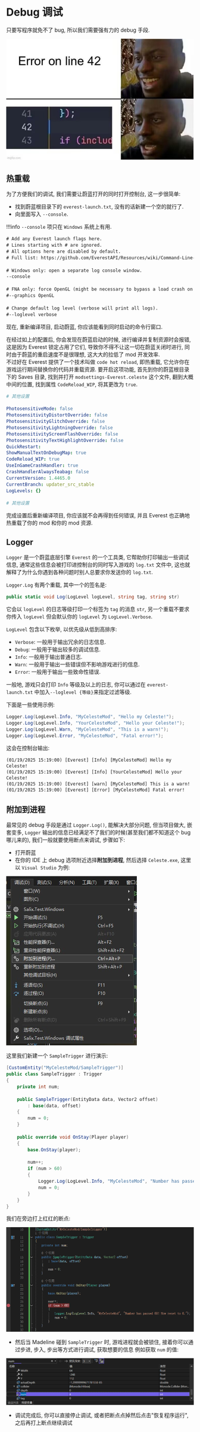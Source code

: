 # Debug 调试

只要写程序就免不了 bug, 所以我们需要强有力的 debug 手段.

![code_joke](images/debug/code_joke.jpg)

## 热重载

为了方便我们的调试, 我们需要让蔚蓝打开的同时打开控制台, 这一步很简单:

- 找到蔚蓝根目录下的 `everest-launch.txt`, 没有的话新建一个空的就行了.
- 向里面写入 `--console`.

!!!info
    `--console` 项只在 `Windows` 系统上有用.

```txt title="everest-launch.txt" hl_lines="7"
# Add any Everest launch flags here.
# Lines starting with # are ignored.
# All options here are disabled by default.
# Full list: https://github.com/EverestAPI/Resources/wiki/Command-Line-Arguments

# Windows only: open a separate log console window.
--console

# FNA only: force OpenGL (might be necessary to bypass a load crash on some PCs).
#--graphics OpenGL

# Change default log level (verbose will print all logs).
#--loglevel verbose
```

现在, 重新编译项目, 启动蔚蓝, 你应该能看到同时启动的命令行窗口.  

在经过如上的配置后, 你会发现在蔚蓝启动的时候, 进行编译并复制资源时会报错, 
这是因为 Everest 锁定占用了它们, 导致你不得不让这一切在蔚蓝关闭时进行,
同时由于蔚蓝的重启速度不是很理想, 这大大的拉低了 mod 开发效率.  
不过好在 Everest 提供了一个技术叫做 `code hot reload`,
即热重载, 它允许你在游戏运行期间替换你的代码并重载资源.
要开启这项功能, 首先到你的蔚蓝根目录下的 Saves 目录, 找到并打开 `modsettings-Everest.celeste` 这个文件,
翻到大概中间的位置, 找到属性 `CodeReload_WIP`, 将其更改为 `true`.

```yaml title="modsettings-Everest.celeste" hl_lines="11"
# 其他设置

PhotosensitiveMode: false
PhotosensitivityDistortOverride: false
PhotosensitivityGlitchOverride: false
PhotosensitivityLightningOverride: false
PhotosensitivityScreenFlashOverride: false
PhotosensitivityTextHighlightOverride: false
QuickRestart: 
ShowManualTextOnDebugMap: true
CodeReload_WIP: true
UseInGameCrashHandler: true
CrashHandlerAlwaysTeabag: false
CurrentVersion: 1.4465.0
CurrentBranch: updater_src_stable
LogLevels: {}

# 其他设置
```

完成设置后重新编译项目, 你应该就不会再得到任何错误, 并且 Everest 也正确地热重载了你的 mod 和你的 mod 资源.

## Logger

`Logger` 是一个蔚蓝底层引擎 `Everest` 的一个工具类, 它帮助你打印输出一些调试信息,
通常这些信息会被打印进控制台的同时写入游戏的 `log.txt` 文件中, 
这也就解释了为什么你遇到各种问题时别人总要求你发送你的 `log.txt`.  

`Logger.Log` 有两个重载, 其中一个的签名是:
```cs
public static void Log(LogLevel logLevel, string tag, string str)
```
它会以 `logLevel` 的日志等级打印一个标签为 `tag` 的消息 `str`,
另一个重载不要求你传入 `logLevel` 但会默认你的 `logLevel` 为 `LogLevel.Verbose`.

`LogLevel` 包含以下枚举, 以优先级从低到高排序:

- `Verbose`: 一般用于输出冗余的日志信息.
- `Debug`: 一般用于输出较多的调试信息.
- `Info`: 一般用于输出普通日志.
- `Warn`: 一般用于输出一些错误但不影响游戏进行的信息.
- `Error`: 一般用于输出一些致命性错误.

一般地, 游戏只会打印 `Info` 等级及以上的日志, 你可以通过在 `everest-launch.txt` 中加入`--loglevel {等级}`来指定过滤等级.

下面是一些使用示例:

```cs
Logger.Log(LogLevel.Info, "MyCelesteMod", "Hello my Celeste!");
Logger.Log(LogLevel.Info, "YourCelesteMod", "Hello your Celeste!");
Logger.Log(LogLevel.Warn, "MyCelesteMod", "This is a warn!");
Logger.Log(LogLevel.Error, "MyCelesteMod", "Fatal error!");
```

这会在控制台输出:

```log
(01/19/2025 15:19:00) [Everest] [Info] [MyCelesteMod] Hello my Celeste!
(01/19/2025 15:19:00) [Everest] [Info] [YourCelesteMod] Hello your Celeste!
(01/19/2025 15:19:00) [Everest] [warn] [MyCelesteMod] This is a warn!
(01/19/2025 15:19:00) [Everest] [Error] [MyCelesteMod] Fatal error!
```

## 附加到进程

最常见的 debug 手段是通过 `Logger.Log()`, 能解决大部分问题, 但当项目做大, 嵌套变多, `Logger` 输出的信息已经满足不了我们的时候(甚至我们都不知道这个 bug 哪儿来的), 我们一般就要使用断点来调试, 步骤如下:

* 打开蔚蓝
* 在你的 IDE 上 debug 选项附近选择**附加到进程**, 然后选择 `Celeste.exe`, 这里以 `Visual Studio` 为例:

![p1](images/debug/debug_p1_1.png)


这里我们新建一个 `SampleTrigger` 进行演示:

```cs title="SampleTrigger.cs"
[CustomEntity("MyCelesteMod/SampleTrigger")]
public class SampleTrigger : Trigger
{
    private int num;

    public SampleTrigger(EntityData data, Vector2 offset)
        : base(data, offset)
    {
        num = 0;
    }

    public override void OnStay(Player player)
    {
        base.OnStay(player);

        num++;
        if (num > 60)
        {
            Logger.Log(LogLevel.Info, "MyCelesteMod", "Number has passed 60! Now reset to 0.");
            num = 0;
        }
    }
}
```

我们在旁边打上红红的断点:

![vs_breakpoint](images/debug/vs_breakpoint.png)

* 然后当 Madeline 碰到 `SampleTrigger` 时, 游戏进程就会被锁住, 接着你可以通过步进, 步入, 步出等方式进行调试, 获取想要的信息
例如获取 `num` 的值:

![vs_local_varible](images/debug/vs_local_varible.png)

* 调试完成后, 你可以直接停止调试, 或者把断点点掉然后点击"恢复程序运行", 之后再打上断点继续调试
